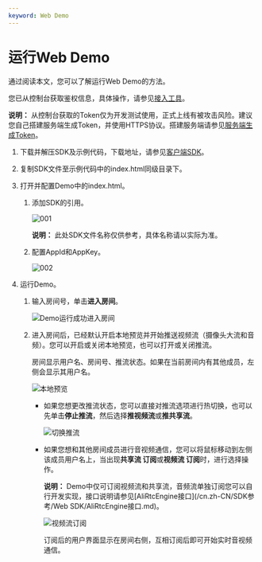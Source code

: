 ```yaml
---
keyword: Web Demo
---
```


# 运行Web Demo

通过阅读本文，您可以了解运行Web Demo的方法。

您已从控制台获取鉴权信息，具体操作，请参见[接入工具](/cn.zh-CN/控制台指南/接入工具.md)。

**说明：** 从控制台获取的Token仅为开发测试使用，正式上线有被攻击风险。建议您自己搭建服务端生成Token，并使用HTTPS协议。搭建服务端请参见[服务端生成Token](/cn.zh-CN/基础功能/生成Token.md)。

1.  下载并解压SDK及示例代码，下载地址，请参见[客户端SDK](/cn.zh-CN/SDK参考/SDK下载.md)。

2.  复制SDK文件至示例代码中的index.html同级目录下。

3.  打开并配置Demo中的index.html。

    1.  添加SDK的引用。

        ![001](https://static-aliyun-doc.oss-accelerate.aliyuncs.com/assets/img/zh-CN/4277128161/p262367.png)

        **说明：** 此处SDK文件名称仅供参考，具体名称请以实际为准。

    2.  配置AppId和AppKey。

        ![002](https://static-aliyun-doc.oss-accelerate.aliyuncs.com/assets/img/zh-CN/4277128161/p262366.png)

4.  运行Demo。

    1.  输入房间号，单击**进入房间**。

        ![Demo运行成功进入房间](https://static-aliyun-doc.oss-accelerate.aliyuncs.com/assets/img/zh-CN/2655588951/p70514.png)

    2.  进入房间后，已经默认开启本地预览并开始推送视频流（摄像头大流和音频）。您可以开启或关闭本地预览，也可以打开或关闭推流。

        房间显示用户名、房间号、推流状态。如果在当前房间内有其他成员，左侧会显示其用户名。

        ![本地预览](https://static-aliyun-doc.oss-accelerate.aliyuncs.com/assets/img/zh-CN/2529688951/p62940.png)

        -   如果您想更改推流状态，您可以直接对推流选项进行热切换，也可以先单击**停止推流**，然后选择**推视频流**或**推共享流**。

            ![切换推流](https://static-aliyun-doc.oss-accelerate.aliyuncs.com/assets/img/zh-CN/2655588951/p93408.png)

        -   如果您想和其他房间成员进行音视频通信，您可以将鼠标移动到左侧该成员用户名上，当出现**共享流 订阅**或**视频流 订阅**时，进行选择操作。

            **说明：** Demo中仅可订阅视频流和共享流，音频流单独订阅您可以自行开发实现，接口说明请参见[AliRtcEngine接口](/cn.zh-CN/SDK参考/Web SDK/AliRtcEngine接口.md)。

            ![视频流订阅](https://static-aliyun-doc.oss-accelerate.aliyuncs.com/assets/img/zh-CN/2655588951/p70521.png)

            订阅后的用户界面显示在房间右侧，互相订阅后即可开始实时音视频通信。


